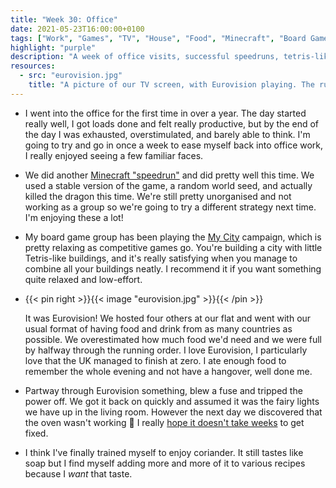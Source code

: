 ```yaml
---
title: "Week 30: Office"
date: 2021-05-23T16:00:00+0100
tags: ["Work", "Games", "TV", "House", "Food", "Minecraft", "Board Games", "Eurovision"]
highlight: "purple"
description: "A week of office visits, successful speedruns, tetris-like cities, a mini Eurovision party, and training myself to like soap weed."
resources:
  - src: "eurovision.jpg"
    title: "A picture of our TV screen, with Eurovision playing. The running order is pinned to the TV cabinet, and lots of european flags hang across the wall."
---
```


  * I went into the office for the first time in over a year. The day started really well, I got loads done and felt really productive, but by the end of the day I was exhausted, overstimulated, and barely able to think. I'm going to try and go in once a week to ease myself back into office work, I really enjoyed seeing a few familiar faces.

  * We did another [Minecraft "speedrun"](/weeknotes/29/) and did pretty well this time. We used a stable version of the game, a random world seed, and actually killed the dragon this time. We're still pretty unorganised and not working as a group so we're going to try a different strategy next time. I'm enjoying these a lot!

  * My board game group has been playing the [My City](https://boardgamegeek.com/boardgame/295486/my-city) campaign, which is pretty relaxing as competitive games go. You're building a city with little Tetris-like buildings, and it's really satisfying when you manage to combine all your buildings neatly. I recommend it if you want something quite relaxed and low-effort.

  * {{< pin right >}}{{< image "eurovision.jpg" >}}{{< /pin >}}

    It was Eurovision! We hosted four others at our flat and went with our usual format of having food and drink from as many countries as possible. We overestimated how much food we'd need and we were full by halfway through the running order. I love Eurovision, I particularly love that the UK managed to finish at zero. I ate enough food to remember the whole evening and not have a hangover, well done me.

  * Partway through Eurovision something, blew a fuse and tripped the power off. We got it back on quickly and assumed it was the fairy lights we have up in the living room. However the next day we discovered that the oven wasn't working :grimacing: I really [hope it doesn't take weeks](/weeknotes/1/) to get fixed.

  * I think I've finally trained myself to enjoy coriander. It still tastes like soap but I find myself adding more and more of it to various recipes because I _want_ that taste.
